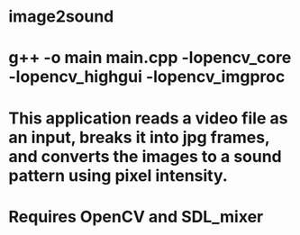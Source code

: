 # image2sound

# g++ -o main main.cpp -lopencv_core -lopencv_highgui -lopencv_imgproc

# This application reads a video file as an input, breaks it into jpg frames, and converts the images to a sound pattern using pixel intensity.

# Requires OpenCV and SDL_mixer